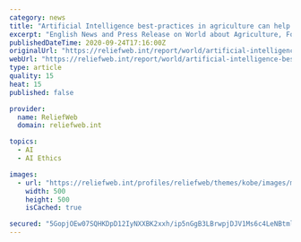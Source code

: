 ```yaml
---
category: news
title: "Artificial Intelligence best-practices in agriculture can help bridge the digital divide while tackling food insecurity"
excerpt: "English News and Press Release on World about Agriculture, Food and Nutrition, Drought and Epidemic; published on 24 Sep 2020 by FAO"
publishedDateTime: 2020-09-24T17:16:00Z
originalUrl: "https://reliefweb.int/report/world/artificial-intelligence-best-practices-agriculture-can-help-bridge-digital-divide-while"
webUrl: "https://reliefweb.int/report/world/artificial-intelligence-best-practices-agriculture-can-help-bridge-digital-divide-while"
type: article
quality: 15
heat: 15
published: false

provider:
  name: ReliefWeb
  domain: reliefweb.int

topics:
  - AI
  - AI Ethics

images:
  - url: "https://reliefweb.int/profiles/reliefweb/themes/kobe/images/metatag/disaster-type/drought.png"
    width: 500
    height: 500
    isCached: true

secured: "5GopjOEw07SQHKDpD12IyNXXBK2xxh/ip5nGgB3LBrwpjDJV1Ms6c4LeNBtmlcgI4HgTatqumMmnsH60w+wyAbI4jksL1f5FYhlV1Mmqn5FvuJdHsMGIXcR7Zx/1NHHQi3IEUQUMUQQnlbXq6cGn3i83cRzMMbYX102DnI3HEzJE4lQCXvgrwX7EJWtEWgvAiD2gAE6bLwQzLKCFFepzONf5e36qLrM5kcPSVcPnZVzAODba8pvi/Fjqg8Z7fiEF3QpLTarwC99PF0VW1ec/j2gwHo7QVF1ix7hJOFDLLwT0ywEk6iEjDmvgcor0Jo+VTS39ycF5zlFIT4DW3X8wouKd25fxgv9PTzKzllloYI0=;vv67fOjhxaEmTBkTlb3bCg=="
---
```


